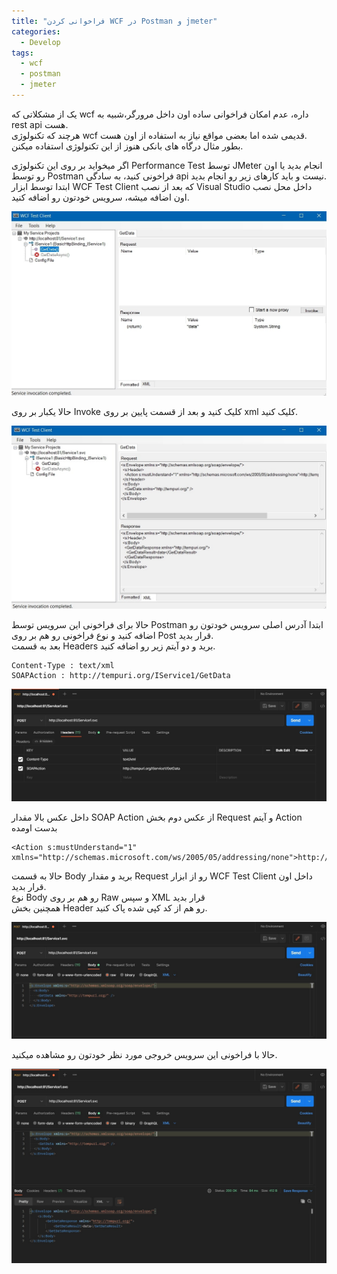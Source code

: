 ```yaml
---
title: "فراخوانی کردن WCF در Postman و jmeter"
categories:
  - Develop
tags:
  - wcf
  - postman
  - jmeter
---
```


یک از مشکلاتی که wcf داره، عدم امکان فراخوانی ساده اون داخل مرورگر،شبیه به rest api هست.  
هرچند که تکنولوژی wcf قدیمی شده اما بعضی مواقع نیاز به استفاده از اون هست.  
بطور مثال درگاه های بانکی هنوز از این تکنولوژی استفاده میکنن.  
  
اگر میخواید بر روی این تکنولوژی Performance Test توسط JMeter انجام بدید یا اون رو توسط Postman فراخونی کنید، به سادگی api نیست و باید کارهای زیر رو انجام بدید.  
ابتدا توسط ابزار  WCF Test Client که بعد از نصب Visual Studio داخل محل نصب اون اضافه میشه، سرویس خودتون رو اضافه کنید.

<p align="center" >
  <img src="/assets/img/wcf1.jpg" alt="mhkarami97" width="600" />
</p>

حالا یکبار بر روی Invoke کلیک کنید و بعد از قسمت پایین بر روی xml کلیک کنید.

<p align="center" >
  <img src="/assets/img/wcf2.jpg" alt="mhkarami97" width="600" />
</p>

حالا برای فراخونی این سرویس توسط Postman ابتدا آدرس اصلی سرویس خودتون رو اضافه کنید و نوع فراخونی رو هم بر روی Post قرار بدید.  
بعد به قسمت Headers برید و دو آیتم زیر رو اضافه کنید.  


```shell
Content-Type : text/xml
SOAPAction : http://tempuri.org/IService1/GetData
```

<p align="center" >
  <img src="/assets/img/wcf3.jpg" alt="mhkarami97" width="600" />
</p>

داخل عکس بالا مقدار SOAP Action از عکس دوم بخش Request و آیتم Action بدست اومده

```shell
<Action s:mustUnderstand="1" xmlns="http://schemas.microsoft.com/ws/2005/05/addressing/none">http://tempuri.org/IService1/GetData</Action>
```

حالا به قسمت Body برید و مقدار Request رو از ابزار WCF Test Client داخل اون قرار بدید.  
نوع Body رو هم بر روی Raw و سپس XML قرار بدید  
همچنین بخش Header رو هم از کد کپی شده پاک کنید.  

<p align="center" >
  <img src="/assets/img/wcf4.jpg" alt="mhkarami97" width="600" />
</p>

حالا با فراخونی این سرویس خروجی مورد نظر خودتون رو مشاهده میکنید.

<p align="center" >
  <img src="/assets/img/wcf5.jpg" alt="mhkarami97" width="600" />
</p>
